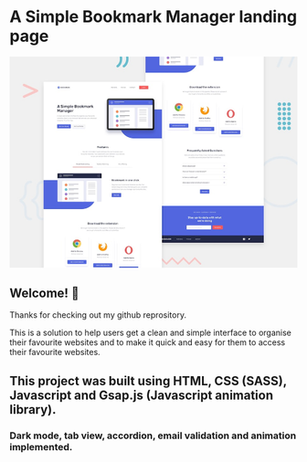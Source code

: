 # A Simple Bookmark Manager landing page

![Design preview for the Bookmark landing page coding challenge](./design/desktop-preview.jpg)

## Welcome! 👋

Thanks for checking out my github reprository.

This is a solution to help users get a clean and simple interface to organise their favourite websites and to make it quick and easy for them to access their favourite websites.

## This project was built using HTML, CSS (SASS), Javascript and Gsap.js (Javascript animation library).

### Dark mode, tab view, accordion, email validation and animation implemented.
